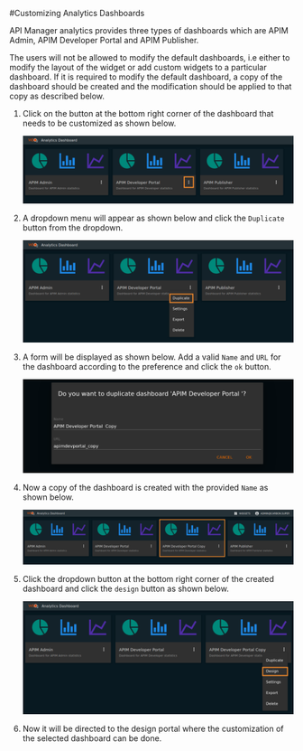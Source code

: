 #Customizing Analytics Dashboards

API Manager analytics provides three types of dashboards which are APIM Admin, APIM Developer Portal and APIM Publisher.

The users will not be allowed to modify the default dashboards, i.e either to modify the layout of the widget or add custom widgets to a particular dashboard. If it is required to modify the default dashboard, a copy of the dashboard should be created and the modification should be applied to that copy as described below.

1.  Click on the button at the bottom right corner of the dashboard that needs to be customized as shown below.

    ![API Manager default dashboards](../../assets/img/learn/apim-analytics-default-dashboards.png)
    
2.  A dropdown menu will appear as shown below and click the `Duplicate` button from the dropdown.
    
    ![APIM Analytics dashboard dropdown](../../assets/img/learn/apim-analytics-dashboard-dropdown.png)
    
3.  A form will be displayed as shown below. Add a valid `Name` and `URL` for the dashboard according to the preference and click the `ok` button.

    ![Dashboard duplication form](../../assets/img/learn/apim-analytics-dashboard-duplication-form.png)
    
4.  Now a copy of the dashboard is created with the provided `Name` as shown below.
    
    ![Duplicated dashboard](../../assets/img/learn/apim-analytics-duplicated-dashboard.png)
    
5.  Click the dropdown button at the bottom right corner of the created dashboard and click the `design` button as shown below.
    
    ![Dashboard dropdown](../../assets/img/learn/apim-analytics-design-dropdown.png)
    
6.  Now it will be directed to the design portal where the customization of the selected dashboard can be done.